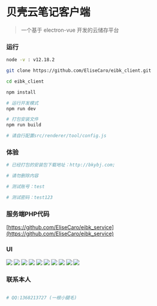 # 贝壳云笔记客户端

> 一个基于 electron-vue 开发的云储存平台

### 运行

``` bash
node -v : v12.18.2

git clone https://github.com/EliseCaro/eibk_client.git

cd eibk_client

npm install

# 运行开发模式
npm run dev

# 打包安装文件 
npm run build

# 请自行配置src/renderer/tool/config.js

```

### 体验

``` bash
# 已经打包的安装包下载地址：http://bkybj.com;

# 请勿删除内容

# 测试账号：test

# 测试密码：test123

```

### 服务端PHP代码

[https://github.com/EliseCaro/eibk_service](https://github.com/EliseCaro/eibk_service)


### UI

![](http://preview.bkybj.com/001.png?imageView2/2/w/1012)
![](http://preview.bkybj.com/004.png?imageView2/2/w/1012)
![](http://preview.bkybj.com/005.png?imageView2/2/w/1012)
![](http://preview.bkybj.com/006.png?imageView2/2/w/1012)
![](http://preview.bkybj.com/007.png?imageView2/2/w/1012)
![](http://preview.bkybj.com/008.png?imageView2/2/w/1012)
![](http://preview.bkybj.com/009.png?imageView2/2/w/1012)
![](http://preview.bkybj.com/011.png?imageView2/2/w/1012)
![](http://preview.bkybj.com/013.png?imageView2/2/w/1012)
![](http://preview.bkybj.com/014.png?imageView2/2/w/1012)

### 联系本人

``` bash

# QQ:1368213727 (一根小腿毛)

```
